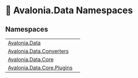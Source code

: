 # 📂 Avalonia.Data Namespaces






## Namespaces
<table>
<tr>
<td><a href="N_Avalonia_Data">Avalonia.Data</a></td>
<td></td>
</tr>
<tr>
<td><a href="N_Avalonia_Data_Converters">Avalonia.Data.Converters</a></td>
<td></td>
</tr>
<tr>
<td><a href="N_Avalonia_Data_Core">Avalonia.Data.Core</a></td>
<td></td>
</tr>
<tr>
<td><a href="N_Avalonia_Data_Core_Plugins">Avalonia.Data.Core.Plugins</a></td>
<td></td>
</tr>
</table>